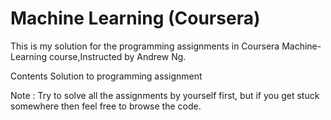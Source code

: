 # Machine Learning (Coursera)


This is my solution for the programming assignments in Coursera Machine-Learning course,Instructed by Andrew Ng.

Contents
Solution to programming assignment


Note : Try to solve all the assignments by yourself first, but if you get stuck somewhere then feel free to browse the code.
